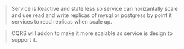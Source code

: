 >Service is Reactive and state less so service can horizantally scale and use read and write replicas of mysql or postgress  by point it services to read replicas when scale up.

>CQRS will addon to make it more scalable as service is design to support it.
